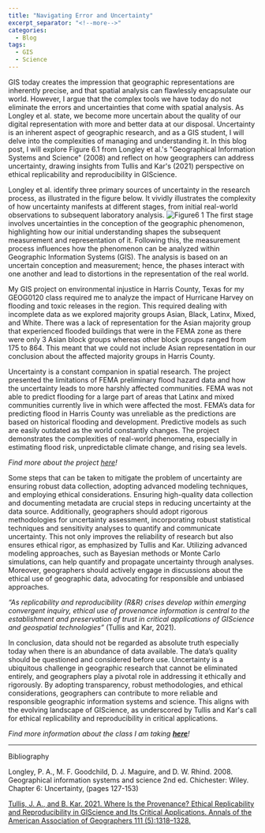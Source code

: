 ```yaml
---
title: "Navigating Error and Uncertainty"
excerpt_separator: "<!--more-->"
categories:
  - Blog
tags:
  - GIS
  - Science
---
```

GIS today creates the impression that geographic representations are inherently precise, and that spatial analysis can flawlessly encapsulate our world. However, I argue that the complex tools we have today do not eliminate the errors and uncertainties that come with spatial analysis. As Longley et al. state, we become more uncertain about the quality of our digital representation with more and better data at our disposal. Uncertainty is an inherent aspect of geographic research, and as a GIS student, I will delve into the complexities of managing and understanding it. In this blog post, I will explore Figure 6.1 from Longley et al.'s "Geographical Information Systems and Science" (2008) and reflect on how geographers can address uncertainty, drawing insights from Tullis and Kar's (2021) perspective on ethical replicability and reproducibility in GIScience.

Longley et al. identify three primary sources of uncertainty in the research process, as illustrated in the figure below. It vividly illustrates the complexity of how uncertainty manifests at different stages, from initial real-world observations to subsequent laboratory analysis. 
![Figure6 1](https://github.com/katieheo/katieheo.github.io/assets/144823095/66d97913-df4c-4e19-ab77-a94890687e33)
The first stage involves uncertainties in the conception of the geographic phenomenon, highlighting how our initial understanding shapes the subsequent measurement and representation of it. Following this, the measurement process influences how the phenomenon can be analyzed within Geographic Information Systems (GIS). The analysis is based on an uncertain conception and measurement; hence, the phases interact with one another and lead to distortions in the representation of the real world. 

My GIS project on environmental injustice in Harris County, Texas for my GEOG0120 class required me to analyze the impact of Hurricane Harvey on flooding and toxic releases in the region. This required dealing with incomplete data as we explored majority groups Asian, Black, Latinx, Mixed, and White. There was a lack of representation for the Asian majority group that experienced flooded buildings that were in the FEMA zone as there were only 3 Asian block groups whereas other block groups ranged from 175 to 864. This meant that we could not include Asian representation in our conclusion about the affected majority groups in Harris County. 

Uncertainty is a constant companion in spatial research. The project presented the limitations of FEMA preliminary flood hazard data and how the uncertainty leads to more harshly affected communities. FEMA was not able to predict flooding for a large part of areas that Latinx and mixed communities currently live in which were affected the most. FEMA’s data for predicting flood in Harris County was unreliable as the predictions are based on historical flooding and development. Predictive models as such are easily outdated as the world constantly changes. The project demonstrates the complexities of real-world phenomena, especially in estimating flood risk, unpredictable climate change, and rising sea levels. 

*Find more about the project [here](m)!*

Some steps that can be taken to mitigate the problem of uncertainty are ensuring robust data collection, adopting advanced modeling techniques, and employing ethical considerations. Ensuring high-quality data collection and documenting metadata are crucial steps in reducing uncertainty at the data source. Additionally, geographers should adopt rigorous methodologies for uncertainty assessment, incorporating robust statistical techniques and sensitivity analyses to quantify and communicate uncertainty. This not only improves the reliability of research but also ensures ethical rigor, as emphasized by Tullis and Kar. Utilizing advanced modeling approaches, such as Bayesian methods or Monte Carlo simulations, can help quantify and propagate uncertainty through analyses. Moreover, geographers should actively engage in discussions about the ethical use of geographic data, advocating for responsible and unbiased approaches.

*“As replicability and reproducibility (R&R) crises develop within emerging convergent inquiry, ethical use of provenance information is central to the establishment and preservation of trust in critical applications of GIScience and geospatial technologies”* (Tullis and Kar, 2021).

In conclusion, data should not be regarded as absolute truth especially today when there is an abundance of data available. The data’s quality should be questioned and considered before use. Uncertainty is a ubiquitous challenge in geographic research that cannot be eliminated entirely, and geographers play a pivotal role in addressing it ethically and rigorously. By adopting transparency, robust methodologies, and ethical considerations, geographers can contribute to more reliable and responsible geographic information systems and science. This aligns with the evolving landscape of GIScience, as underscored by Tullis and Kar's call for ethical replicability and reproducibility in critical applications.

*Find more information about the class I am taking [**here**](https://opengisci.github.io)!*

--------
Bibliography

Longley, P. A., M. F. Goodchild, D. J. Maguire, and D. W. Rhind. 2008. Geographical information systems and science 2nd ed. Chichester: Wiley.
Chapter 6: Uncertainty, (pages 127-153)

[Tullis, J. A., and B. Kar. 2021. Where Is the Provenance? Ethical Replicability and Reproducibility in GIScience and Its Critical Applications. Annals of the American Association of Geographers 111 (5):1318–1328.]( https://www.tandfonline.com/doi/full/10.1080/24694452.2020.1806029)

